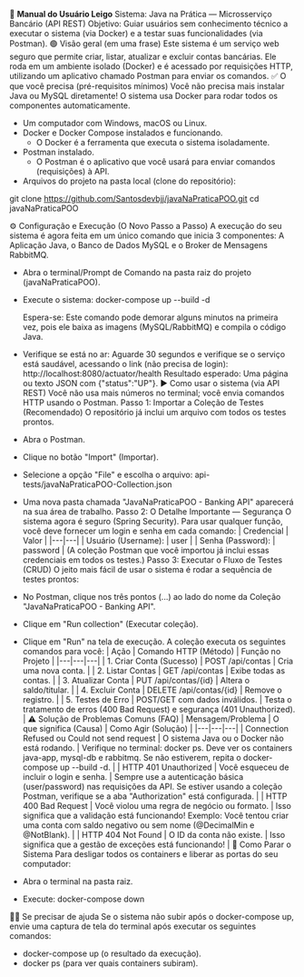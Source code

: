 📘 **Manual do Usuário Leigo**
Sistema: Java na Prática — Microsserviço Bancário (API REST)
Objetivo: Guiar usuários sem conhecimento técnico a executar o sistema (via Docker) e a testar suas funcionalidades (via Postman).
🟢 Visão geral (em uma frase)
Este sistema é um serviço web seguro que permite criar, listar, atualizar e excluir contas bancárias. Ele roda em um ambiente isolado (Docker) e é acessado por requisições HTTP, utilizando um aplicativo chamado Postman para enviar os comandos.
✅ O que você precisa (pré-requisitos mínimos)
Você não precisa mais instalar Java ou MySQL diretamente! O sistema usa Docker para rodar todos os componentes automaticamente.
 * Um computador com Windows, macOS ou Linux.
 * Docker e Docker Compose instalados e funcionando.
   * O Docker é a ferramenta que executa o sistema isoladamente.
 * Postman instalado.
   * O Postman é o aplicativo que você usará para enviar comandos (requisições) à API.
 * Arquivos do projeto na pasta local (clone do repositório):
<!-- end list -->
git clone https://github.com/Santosdevbjj/javaNaPraticaPOO.git
cd javaNaPraticaPOO

⚙️ Configuração e Execução (O Novo Passo a Passo)
A execução do seu sistema é agora feita em um único comando que inicia 3 componentes: A Aplicação Java, o Banco de Dados MySQL e o Broker de Mensagens RabbitMQ.
 * Abra o terminal/Prompt de Comando na pasta raiz do projeto (javaNaPraticaPOO).
 * Execute o sistema:
   docker-compose up --build -d

   Espera-se: Este comando pode demorar alguns minutos na primeira vez, pois ele baixa as imagens (MySQL/RabbitMQ) e compila o código Java.
 * Verifique se está no ar:
   Aguarde 30 segundos e verifique se o serviço está saudável, acessando o link (não precisa de login):
   http://localhost:8080/actuator/health
   Resultado esperado: Uma página ou texto JSON com {"status":"UP"}.
▶️ Como usar o sistema (via API REST)
Você não usa mais números no terminal; você envia comandos HTTP usando o Postman.
Passo 1: Importar a Coleção de Testes (Recomendado)
O repositório já inclui um arquivo com todos os testes prontos.
 * Abra o Postman.
 * Clique no botão "Import" (Importar).
 * Selecione a opção "File" e escolha o arquivo: api-tests/javaNaPraticaPOO-Collection.json
 * Uma nova pasta chamada "JavaNaPraticaPOO - Banking API" aparecerá na sua área de trabalho.
Passo 2: O Detalhe Importante — Segurança
O sistema agora é seguro (Spring Security). Para usar qualquer função, você deve fornecer um login e senha em cada comando:
| Credencial | Valor |
|---|---|
| Usuário (Username): | user |
| Senha (Password): | password |
(A coleção Postman que você importou já inclui essas credenciais em todos os testes.)
Passo 3: Executar o Fluxo de Testes (CRUD)
O jeito mais fácil de usar o sistema é rodar a sequência de testes prontos:
 * No Postman, clique nos três pontos (...) ao lado do nome da Coleção "JavaNaPraticaPOO - Banking API".
 * Clique em "Run collection" (Executar coleção).
 * Clique em "Run" na tela de execução.
A coleção executa os seguintes comandos para você:
| Ação | Comando HTTP (Método) | Função no Projeto |
|---|---|---|
| 1. Criar Conta (Sucesso) | POST /api/contas | Cria uma nova conta. |
| 2. Listar Contas | GET /api/contas | Exibe todas as contas. |
| 3. Atualizar Conta | PUT /api/contas/{id} | Altera o saldo/titular. |
| 4. Excluir Conta | DELETE /api/contas/{id} | Remove o registro. |
| 5. Testes de Erro | POST/GET com dados inválidos. | Testa o tratamento de erros (400 Bad Request) e segurança (401 Unauthorized). |
⚠️ Solução de Problemas Comuns (FAQ)
| Mensagem/Problema | O que significa (Causa) | Como Agir (Solução) |
|---|---|---|
| Connection Refused ou Could not send request | O sistema Java ou o Docker não está rodando. | Verifique no terminal: docker ps. Deve ver os containers java-app, mysql-db e rabbitmq. Se não estiverem, repita o docker-compose up --build -d. |
| HTTP 401 Unauthorized | Você esqueceu de incluir o login e senha. | Sempre use a autenticação básica (user/password) nas requisições da API. Se estiver usando a coleção Postman, verifique se a aba "Authorization" está configurada. |
| HTTP 400 Bad Request | Você violou uma regra de negócio ou formato. | Isso significa que a validação está funcionando! Exemplo: Você tentou criar uma conta com saldo negativo ou sem nome (@DecimalMin e @NotBlank). |
| HTTP 404 Not Found | O ID da conta não existe. | Isso significa que a gestão de exceções está funcionando! |
🔴 Como Parar o Sistema
Para desligar todos os containers e liberar as portas do seu computador:
 * Abra o terminal na pasta raiz.
 * Execute:
   docker-compose down

👩‍💻 Se precisar de ajuda
Se o sistema não subir após o docker-compose up, envie uma captura de tela do terminal após executar os seguintes comandos:
 * docker-compose up (o resultado da execução).
 * docker ps (para ver quais containers subiram).
